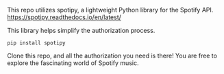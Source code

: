 This repo utilizes spotipy, a lightweight Python library for the Spotify API. 
https://spotipy.readthedocs.io/en/latest/

This library helps simplify the authorization process.

``` pip install spotipy ```

Clone this repo, and all the authorization you need is there! You are free to explore the fascinating world of Spotify music.
